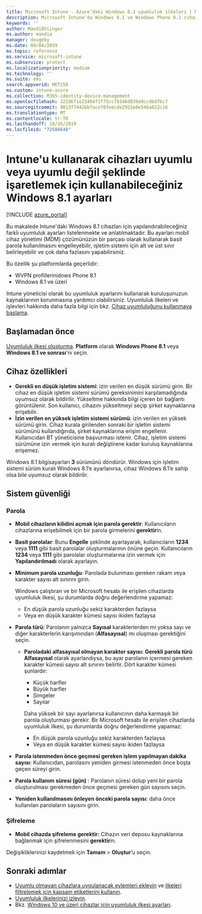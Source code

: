 ```yaml
---
title: Microsoft Intune - Azure’daki Windows 8.1 uyumluluk ilkeleri | Microsoft Docs
description: Microsoft Intune'da Windows 8.1 ve Windows Phone 8.1 cihazlarınızda uyumluluk ayarı yaparken kullanabileceğiniz tüm ayarların bulunduğu listeyi inceleyin. İşletim sistemi alt ve üst sınırı uyumluluğunu denetleyin, parola kısıtlamalarını ve uzunluğunu belirleyin, veri depolama alanında şifrelemeyi etkinleştirin ve çok daha fazlasını yapın.
keywords: ''
author: MandiOhlinger
ms.author: mandia
manager: dougeby
ms.date: 04/04/2019
ms.topic: reference
ms.service: microsoft-intune
ms.subservice: protect
ms.localizationpriority: medium
ms.technology: ''
ms.suite: ems
search.appverid: MET150
ms.custom: intune-azure
ms.collection: M365-identity-device-management
ms.openlocfilehash: 322d6f1e23464f1f75cc79346d839a9ccdbd7bc7
ms.sourcegitcommit: 9013f7442bbface78feecde2922e8e546a622c16
ms.translationtype: MT
ms.contentlocale: tr-TR
ms.lasthandoff: 10/16/2019
ms.locfileid: "72504648"
---
```

# <a name="windows-81-settings-to-mark-devices-as-compliant-or-not-compliant-using-intune"></a>Intune'u kullanarak cihazları uyumlu veya uyumlu değil şeklinde işaretlemek için kullanabileceğiniz Windows 8.1 ayarları

[!INCLUDE [azure_portal](../includes/azure_portal.md)]

Bu makalede Intune'daki Windows 8.1 cihazları için yapılandırabileceğiniz farklı uyumluluk ayarları listelenmekte ve anlatılmaktadır. Bu ayarları mobil cihaz yönetimi (MDM) çözümünüzün bir parçası olarak kullanarak basit parola kullanılmasını engelleyebilir, işletim sistemi için alt ve üst sınır belirleyebilir ve çok daha fazlasını yapabilirsiniz.

Bu özellik şu platformlarda geçerlidir:

- WVPN profillerinidows Phone 8.1
- Windows 8.1 ve üzeri

Intune yöneticisi olarak bu uyumluluk ayarlarını kullanarak kuruluşunuzun kaynaklarının korunmasına yardımcı olabilirsiniz. Uyumluluk ilkeleri ve işlevleri hakkında daha fazla bilgi için bkz. [Cihaz uyumluluğunu kullanmaya başlama](device-compliance-get-started.md).

## <a name="before-you-begin"></a>Başlamadan önce

[Uyumluluk ilkesi oluşturma](create-compliance-policy.md#create-the-policy). **Platform** olarak **Windows Phone 8.1** veya **Windows 8.1 ve sonrası**'nı seçin.

## <a name="device-properties"></a>Cihaz özellikleri

- **Gerekli en düşük işletim sistemi**: izin verilen en düşük sürümü girin. Bir cihaz en düşük işletim sistemi sürümü gereksinimini karşılamadığında uyumsuz olarak bildirilir. Yükseltme hakkında bilgi içeren bir bağlantı görüntülenir. Son kullanıcı, cihazını yükseltmeyi seçip şirket kaynaklarına erişebilir.
- **İzin verilen en yüksek işletim sistemi sürümü**: izin verilen en yüksek sürümü girin. Cihaz kurala girilenden sonraki bir işletim sistemi sürümünü kullandığında, şirket kaynaklarına erişim engellenir. Kullanıcıdan BT yöneticisine başvurması istenir. Cihaz, işletim sistemi sürümüne izin vermek için kuralı değiştirene kadar kuruluş kaynaklarına erişemez.

Windows 8.1 bilgisayarları **3** sürümünü döndürür. Windows için işletim sistemi sürüm kuralı Windows 8.1’e ayarlanırsa, cihaz Windows 8.1’e sahip olsa bile uyumsuz olarak bildirilir.

## <a name="system-security"></a>Sistem güvenliği

### <a name="password"></a>Parola

- **Mobil cihazların kilidini açmak için parola gerektir**: Kullanıcıların cihazlarına erişebilmek için bir parola girmelerini **gerektir**in.
- **Basit parolalar**: Bunu **Engelle** şeklinde ayarlayarak, kullanıcıların **1234** veya **1111** gibi basit parolalar oluşturmalarının önüne geçin. Kullanıcıların **1234** veya **1111** gibi parolalar oluşturmalarına izin vermek için **Yapılandırılmadı** olarak ayarlayın.
- **Minimum parola uzunluğu**: Parolada bulunması gereken rakam veya karakter sayısı alt sınırını girin.

  Windows çalıştıran ve bir Microsoft hesabı ile erişilen cihazlarda uyumluluk ilkesi, şu durumlarda doğru değerlendirme yapamaz:
  - En düşük parola uzunluğu sekiz karakterden fazlaysa
  - Veya en düşük karakter kümesi sayısı ikiden fazlaysa

- **Parola türü**: Parolanın yalnızca **Sayısal** karakterlerden mi yoksa sayı ve diğer karakterlerin karışımından (**Alfasayısal**) mı oluşması gerektiğini seçin.
  
  - **Paroladaki alfasayısal olmayan karakter sayısı:** **Gerekli parola türü** **Alfasayısal** olarak ayarlandıysa, bu ayar parolanın içermesi gereken karakter kümesi sayısı alt sınırını belirtir. Dört karakter kümesi şunlardır:
    - Küçük harfler
    - Büyük harfler
    - Simgeler
    - Sayılar

    Daha yüksek bir sayı ayarlanırsa kullanıcının daha karmaşık bir parola oluşturması gerekir. Bir Microsoft hesabı ile erişilen cihazlarda uyumluluk ilkesi, şu durumlarda doğru değerlendirme yapamaz:

    - En düşük parola uzunluğu sekiz karakterden fazlaysa
    - Veya en düşük karakter kümesi sayısı ikiden fazlaysa

- **Parola istenmeden önce geçmesi gereken işlem yapılmayan dakika sayısı**: Kullanıcıdan, parolasını yeniden girmesi istenmeden önce boşta geçen süreyi girin.
- **Parola kullanım süresi (gün)** : Parolanın süresi dolup yeni bir parola oluşturulması gerekmeden önce geçmesi gereken gün sayısını seçin.
- **Yeniden kullanılmasını önleyen önceki parola sayısı**: daha önce kullanılan parolaların sayısını girin.

### <a name="encryption"></a>Şifreleme

- **Mobil cihazda şifreleme gerektir:** Cihazın veri deposu kaynaklarına bağlanmak için şifrelenmesini **gerektir**in.

Değişikliklerinizi kaydetmek için **Tamam** > **Oluştur**’u seçin.

## <a name="next-steps"></a>Sonraki adımlar

- [Uyumlu olmayan cihazlara uygulanacak eylemleri ekleyin](actions-for-noncompliance.md) ve [ilkeleri filtrelemek için kapsam etiketlerini kullanın](../fundamentals/scope-tags.md).
- [Uyumluluk ilkelerinizi izleyin](compliance-policy-monitor.md).
- Bkz. [Windows 10 ve üzeri cihazlar için uyumluluk ilkesi ayarları](compliance-policy-create-windows.md).
